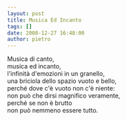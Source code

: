```yaml
---
layout: post
title: Musica Ed Incanto
tags: []
date: 2008-12-27 16:48:00
author: pietro
---
```

Musica di canto,<br/>musica ed incanto,<br/>l'infinità d'emozioni in un granello,<br/>una briciola dello spazio vuoto e bello,<br/>perché dove c'è vuoto non c'è niente:<br/>non può che dirsi magnifico veramente,<br/>perché se non è brutto<br/>non può nemmeno essere tutto.
